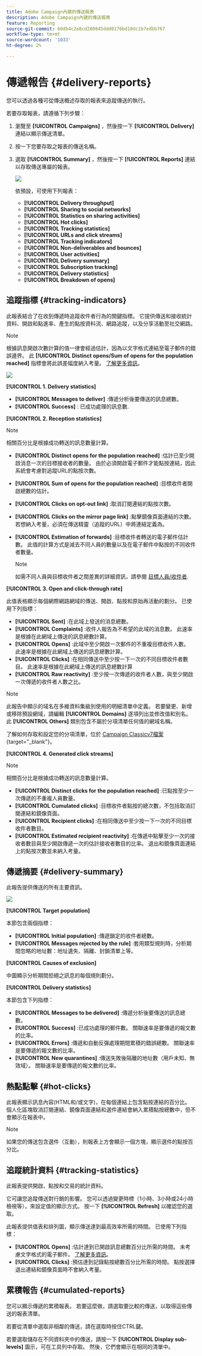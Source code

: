 ```yaml
---
title: Adobe Campaign內建的傳送報表
description: Adobe Campaign內建的傳送報表
feature: Reporting
source-git-commit: 60db4c2e8cd280845ddd0176bd10dc1b7edbb767
workflow-type: tm+mt
source-wordcount: '1033'
ht-degree: 2%

---
```



# 傳遞報告 {#delivery-reports}

您可以透過各種可從傳送概述存取的報表來追蹤傳送的執行。

若要存取報表，請遵循下列步驟：

1. 瀏覽至 **[!UICONTROL Campaigns]** ，然後按一下 **[!UICONTROL Delivery]** 連結以顯示傳送清單。
1. 按一下您要存取之報表的傳送名稱。
1. 選取 **[!UICONTROL Summary]** ，然後按一下 **[!UICONTROL Reports]** 連結以存取傳送專屬的報表。

   ![](assets/detailed-report-2.png)

   依預設，可使用下列報表：

   * **[!UICONTROL Delivery throughput]**
   * **[!UICONTROL Sharing to social networks]**
   * **[!UICONTROL Statistics on sharing activities]**
   * **[!UICONTROL Hot clicks]**
   * **[!UICONTROL Tracking statistics]**
   * **[!UICONTROL URLs and click streams]**
   * **[!UICONTROL Tracking indicators]**
   * **[!UICONTROL Non-deliverables and bounces]**
   * **[!UICONTROL User activities]**
   * **[!UICONTROL Delivery summary]**
   * **[!UICONTROL Subscription tracking]**
   * **[!UICONTROL Delivery statistics]**
   * **[!UICONTROL Breakdown of opens]**

## 追蹤指標 {#tracking-indicators}

此報表結合了在收到傳遞時追蹤收件者行為的關鍵指標。 它提供傳送和接收統計資料、開啟和點進率、產生的點按資料流、網路追蹤，以及分享活動至社交網路。

>[!NOTE]
>
>根據訊息開啟次數計算的值一律會經過估計，因為以文字格式連結至電子郵件的錯誤邊界。 此 **[!UICONTROL Distinct opens/Sum of opens for the population reached]** 指標會將此誤差幅度納入考量。 [了解更多資訊](metrics-calculation.md#tracking-opens-)。

![](assets/tracking-report-synthesis.png)

**[!UICONTROL 1. Delivery statistics]**

* **[!UICONTROL Messages to deliver]** :傳遞分析後要傳送的訊息總數。
* **[!UICONTROL Success]** : 已成功處理的訊息數.

**[!UICONTROL 2. Reception statistics]**

>[!NOTE]
>
>相關百分比是根據成功轉送的訊息數量計算。

* **[!UICONTROL Distinct opens for the population reached]** :估計已至少開啟消息一次的目標接收者的數量。 由於必須開啟電子郵件才能點按連結，因此系統會考慮對追蹤URL的點按次數。
* **[!UICONTROL Sum of opens for the population reached]** :目標收件者開啟總數的估計。
* **[!UICONTROL Clicks on opt-out link]** :取消訂閱連結的點按次數。
* **[!UICONTROL Clicks on the mirror page link]** :點擊鏡像頁面連結的次數。 若想納入考量，必須在傳送精靈（追蹤的URL）中將連結定義為。 <!--Refer to this [page](../../delivery/using/about-delivery-monitoring.md).-->
* **[!UICONTROL Estimation of forwards]** :目標收件者轉送的電子郵件估計數。 此值的計算方式是減去不同人員的數量以及在電子郵件中點按的不同收件者數量。

   >[!NOTE]
   >
   >如需不同人員與目標收件者之間差異的詳細資訊，請參閱 [目標人員/收件者](metrics-calculation.md#targeted-persons---recipients).

**[!UICONTROL 3. Open and click-through rate]**

此值表格顯示每個網際網路網域的傳送、開啟、點按和原始再活動的劃分。 已使用下列指標：

* **[!UICONTROL Sent]** :在此域上發送的消息總數。
* **[!UICONTROL Complaints]** :收件人報告為不希望的此域的消息數。 此速率是根據在此網域上傳送的訊息總數計算。
* **[!UICONTROL Opens]** :此域中至少開啟一次郵件的不重複目標收件人數。 此速率是根據在此網域上傳送的訊息總數計算。
* **[!UICONTROL Clicks]** :在相同傳送中至少按一下一次的不同目標收件者數目。 此速率是根據在此網域上傳送的訊息總數計算
* **[!UICONTROL Raw reactivity]** :至少按一次傳遞的收件者人數，與至少開啟一次傳遞的收件者人數之比。

>[!NOTE]
>
>此報告中顯示的域名在多維資料集級別使用的明細清單中定義。 若要變更、新增或移除預設網域，請編輯 **[!UICONTROL Domains]** 逐項列出並修改值和別名。 此 **[!UICONTROL Others]** 類別包含不屬於分項清單任何值的網域名稱。
>
>了解如何存取和設定您的分項清單，位於 [Campaign Classicv7檔案](https://experienceleague.adobe.com/docs/campaign-classic/using/getting-started/administration-basics/managing-enumerations.html){target=&quot;_blank&quot;}。


**[!UICONTROL 4. Generated click streams]**

>[!NOTE]
>
>相關百分比是根據成功轉送的訊息數量計算。

* **[!UICONTROL Distinct clicks for the population reached]** :已點按至少一次傳遞的不重複人員數量。
* **[!UICONTROL Cumulated clicks]** :目標收件者點按的總次數，不包括取消訂閱連結和鏡像頁面。
* **[!UICONTROL Recipient clicks]** :在相同傳送中至少按一下一次的不同目標收件者數目。
* **[!UICONTROL Estimated recipient reactivity]** :在傳遞中點擊至少一次的接收者數目與至少開啟傳遞一次的估計接收者數目的比率。 退出和鏡像頁面連結上的點按次數並未納入考量。
<!--
**[!UICONTROL 5. Web tracking]**

* **[!UICONTROL Visited pages]** : Number of web pages visited following message reception.
* **[!UICONTROL Transactions]** : Number of purchases following message reception.
* **[!UICONTROL Total amount]** : Total amount of purchases following message reception. 
* **[!UICONTROL Average transaction amount]** : Average purchase made by distinct delivery recipients. 
* **[!UICONTROL Articles]** : Number of articles purchased by the delivery recipients. 
* **[!UICONTROL Average count of articles per transaction]** : Average number of items per purchase made by distinct recipients.
* **[!UICONTROL Average amount per message]** : Average amount of purchases generated per message.

  >[!NOTE]
  >
  >In order for a visited page, transaction, amount or article to be taken into account, a webtracking tag must be inserted into the matching web page. Webtracking configuration is presented in [this section](../../configuration/using/about-web-tracking.md).

**[!UICONTROL 6. Sharing activities to email and social networks]**

This section shows the number of messages shared on each social network. For more on this, refer to [Sharing to social networks](../../reporting/using/global-reports.md#sharing-to-social-networks).

## URLs and click streams {#urls-and-click-streams}

This report shows the list of pages visited following a delivery. 

![](assets/s_ncs_user_url_report.png)

You can configure the contents of this report by selecting: the score chart to be displayed, the time filter (since the action launch, over the first 6 hours following launch, etc.) and the data display mode (by label, by URL, by category. Click **[!UICONTROL Refresh]** to confirm your selection.

The following rates are displayed in the upper section of the report:

* **[!UICONTROL Reactivity]** : Ratio of the number of targeted recipients having clicked in a delivery, in relation to the estimated number of targeted recipients having opened a delivery. Clicks on the opt-out link and on the mirror page are not taken into account.

  >[!NOTE]
  >
  >For more information on tracking opens, refer to [this section](metrics-calculation.md#tracking-opens-).

* **[!UICONTROL Distinct clicks]** : Number of distinct people having clicked at least once (excluding unsubscription link and mirror page) in a delivery. The rate displayed is calculated based on the number of messages delivered successfully. 
* **[!UICONTROL Cumulated clicks]** : Total number of clicks by targeted recipients (excluding unsubscription link and mirror page). The rate displayed is calculated based on the number of messages forwarded successfully.

**[!UICONTROL Platform average]** : This average rate, displayed under each rate (reactivity, distinct clicks, and cumulated clicks), is calculated for deliveries sent over the previous six months. Only deliveries with the same typology and on the same channel are taken into account. Proofs are excluded.

The central table provides the following information:

* **[!UICONTROL Clicks]** : Number of cumulated clicks, per link. 
* **[!UICONTROL Clicks (in %)]** : Breakdown of the number of clicks per link, in relation to the total number of cumulated clicks.

**[!UICONTROL Breakdown of clicks in time]**

This chart shows the breakdown of cumulated clicks per day.
-->

## 傳遞摘要 {#delivery-summary}

此報告提供傳送的所有主要資訊。

![](assets/user-report-summary.png)

**[!UICONTROL Target population]**

本節包含兩個指標：

* **[!UICONTROL Initial population]** :傳遞鎖定的收件者總數。
* **[!UICONTROL Messages rejected by the rule]** :套用類型規則時，分析期間忽略的地址數：地址遺失、隔離、封鎖清單上等。 <!--For more information on typology rules, refer to this [page](../../delivery/using/steps-validating-the-delivery.md#validation-process-with-typologies).-->

**[!UICONTROL Causes of exclusion]**

中圖顯示分析期間拒絕之訊息的每個規則劃分。

**[!UICONTROL Delivery statistics]**

本節包含下列指標：

* **[!UICONTROL Messages to be delivered]** :傳遞分析後要傳送的訊息總數。
* **[!UICONTROL Success]** :已成功處理的郵件數。 關聯速率是要傳遞的報文數的比率。
* **[!UICONTROL Errors]** :傳遞和自動反彈處理期間累積的錯誤總數。 關聯速率是要傳遞的報文數的比率。
* **[!UICONTROL New quarantines]** :傳送失敗後隔離的地址數（用戶未知、無效域）。 關聯速率是要傳遞的報文數的比率。

## 熱點點擊 {#hot-clicks}

此報表顯示訊息內容(HTML和/或文字)，在每個連結上包含點按連結的百分比。 個人化區塊取消訂閱連結、鏡像頁面連結和選件連結會納入累積點按總數中，但不會顯示在報表中。

>[!NOTE]
>
>如果您的傳送包含選件（互動），則報表上方會顯示一個方塊，顯示選件的點按百分比。


## 追蹤統計資料 {#tracking-statistics}

此報表提供開啟、點按和交易的統計資料。

它可讓您追蹤傳送對行銷的影響。 您可以透過變更時標（1小時、3小時或24小時檢視等），來設定值的顯示方式。 按一下 **[!UICONTROL Refresh]** 以確認您的選取。

此報表提供值表和排列圖，顯示傳送達到最高效率所需的時間。 已使用下列指標：

* **[!UICONTROL Opens]** :估計達到已開啟訊息總數百分比所需的時間。 未考慮文字格式的電子郵件。 [了解更多資訊](metrics-calculation.md#tracking-opens-)。
* **[!UICONTROL Clicks]** :預估達到記錄點按總數百分比所需的時間。 點按選擇退出連結和鏡像頁面時不會納入考量。
<!--
* **[!UICONTROL Transactions]** : Time required to achieve a percentage of the total number of transactions following message reception. In order for a transaction to be taken into account, a transaction type webtracking tag must be inserted into the matching web page. Webtracking configuration is presented in [this section](../../configuration/using/about-web-tracking.md).
-->


## 累積報告 {#cumulated-reports}

您可以顯示傳遞的累積報表。 若要這麼做，請選取要比較的傳送，以取得這些傳送的報表清單。

若要從清單中選取非相鄰的傳送，請在選取時按住CTRL鍵。

若要選取儲存在不同資料夾中的傳送，請按一下 **[!UICONTROL Display sub-levels]** 圖示，可在工具列中存取。 然後，它們會顯示在相同的清單中。


